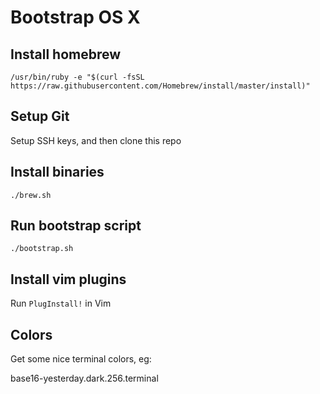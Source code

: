 # Bootstrap OS X

## Install homebrew

```
/usr/bin/ruby -e "$(curl -fsSL https://raw.githubusercontent.com/Homebrew/install/master/install)"
```

## Setup Git

Setup SSH keys, and then clone this repo

## Install binaries

```
./brew.sh
```

## Run bootstrap script

```
./bootstrap.sh
```

## Install vim plugins

Run `PlugInstall!` in Vim


## Colors

Get some nice terminal colors, eg:

base16-yesterday.dark.256.terminal
